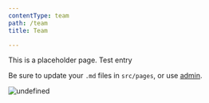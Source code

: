 ```yaml
---
contentType: team
path: /team
title: Team

---
```

This is a placeholder page. Test entry

Be sure to update your `.md` files in `src/pages`, or use [admin](/admin).

![undefined](/files/tumblr_npa7ksI5vy1ssby0io1_540.gif)
